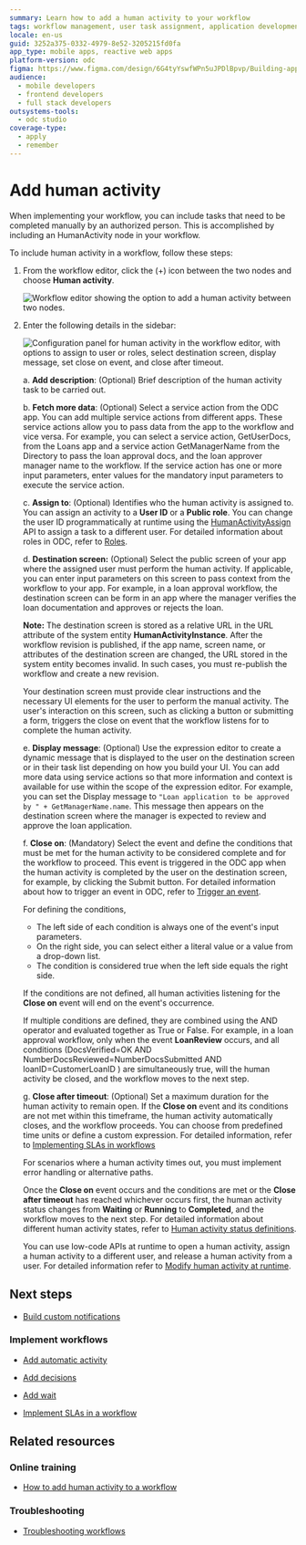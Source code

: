 ```yaml
---
summary: Learn how to add a human activity to your workflow
tags: workflow management, user task assignment, application development, event handling, odc
locale: en-us
guid: 3252a375-0332-4979-8e52-3205215fd0fa
app_type: mobile apps, reactive web apps
platform-version: odc
figma: https://www.figma.com/design/6G4tyYswfWPn5uJPDlBpvp/Building-apps?node-id=5911-44
audience:
  - mobile developers
  - frontend developers
  - full stack developers
outsystems-tools:
  - odc studio
coverage-type:
  - apply
  - remember
---
```


# Add human activity

When implementing your workflow, you can include tasks that need to be completed manually by an authorized person. This is accomplished by including an HumanActivity node in your workflow.

To include human activity in a workflow, follow these steps:

1. From the workflow editor, click the (+) icon between the two nodes and choose **Human activity**.

    ![Workflow editor showing the option to add a human activity between two nodes.](images/select-human-activity-we.png "Selecting Human Activity in Workflow Editor")

1. Enter the following details in the sidebar:

    ![Configuration panel for human activity in the workflow editor, with options to assign to user or roles, select destination screen, display message, set close on event, and close after timeout.](images/human-activity-panel-we.png "Human Activity Configuration Panel")

    a. **Add description**: (Optional) Brief description of the human activity task to be carried out.

    b. **Fetch more data**: (Optional) Select a service action from the ODC app. You can add multiple service actions from different apps. These service actions allow you to pass data from the app to the workflow and vice versa. For example, you can select a service action, GetUserDocs, from the Loans app and a service action GetManagerName from the Directory to pass the loan approval docs, and the loan approver manager name to the workflow. If the service action has one or more input parameters, enter values for the mandatory input parameters to execute the service action.

    c. **Assign to**: (Optional) Identifies who the human activity is assigned to. You can assign an activity to a **User ID** or a **Public role**. You can change the user ID programmatically at runtime using the [HumanActivityAssign](../../reference/system-actions/workflows.md#humanactivityassign) API to assign a task to a different user. For detailed information about roles in ODC, refer to [Roles](../../../eap/user-management/roles.md).
    
    d. **Destination screen:** (Optional) Select the public screen of your app where the assigned user must perform the human activity. If applicable, you can enter input parameters on this screen to pass context from the workflow to your app. For example, in a loan approval workflow, the destination screen can be form in an app where the manager verifies the loan documentation and approves or rejects the loan.

    **Note:** The destination screen is stored as a relative URL in the URL attribute of the system entity **HumanActivityInstance**. After the workflow revision is published, if the app name, screen name, or attributes of the destination screen are changed, the URL stored in the system entity becomes invalid. In such cases, you must re-publish the workflow and create a new revision.

    <div class="info" markdown="1">

     Your destination screen must provide clear instructions and the necessary UI elements for the user to perform the manual activity. The user's interaction on this screen, such as clicking a button or submitting a form, triggers the close on event that the workflow listens for to complete the human activity.

    </div>
   
    e. **Display message**: (Optional) Use the expression editor to create a dynamic message that is displayed to the user on the destination screen or in their task list depending on how you build your UI. You can add more data using service actions so that more information and context is available for use within the scope of the expression editor. For example, you can set the Display message to `"Loan application to be approved by " + GetManagerName.name`. This message then appears on the destination screen where the manager is expected to review and approve the loan application.

    f. **Close on**: (Mandatory) Select the event and define the conditions that must be met for the human activity to be considered complete and for the workflow to proceed. This event is triggered in the ODC app when the human activity is completed by the user on the destination screen, for example, by clicking the Submit button. For detailed information about how to trigger an event in ODC, refer to [Trigger an event](../../building-apps/events/implement-events.md#trigger-an-event).

    For defining the conditions,
    
    * The left side of each condition is always one of the event's input parameters.
    * On the right side, you can select either a literal value or a value from a drop-down list.
    * The condition is considered true when the left side equals the right side.

     If the conditions are not defined, all human activities listening for the **Close on** event will end on the event's occurrence.

    If multiple conditions are defined, they are combined using the AND operator and evaluated together as True or False. For example, in a loan approval workflow, only when the event **LoanReview** occurs, and all conditions (DocsVerified=OK AND NumberDocsReviewed=NumberDocsSubmitted AND loanID=CustomerLoanID ) are simultaneously true, will the human activity be closed, and the workflow moves to the next step.

    g. **Close after timeout**: (Optional) Set a maximum duration for the human activity to remain open. If the **Close on** event and its conditions are not met within this timeframe, the human activity automatically closes, and the workflow proceeds. You can choose from predefined time units or define a custom expression. For detailed information, refer to [Implementing SLAs in workflows](sla-workflow.md)
    
    For scenarios where a human activity times out, you must implement error handling or alternative paths.

    Once the **Close on** event occurs and the conditions are met or the **Close after timeout** has reached whichever occurs first, the human activity status changes from **Waiting** or **Running** to **Completed**, and the workflow moves to the next step. For detailed information about different human activity states, refer to [Human activity status definitions](human-activity-states.md).

    You can use low-code APIs at runtime to open a human activity, assign a human activity to a different user, and release a human activity from a user. For detailed information refer to [Modify human activity at runtime](human-activity-states.md#modify-human-activity-at-runtime).

## Next steps

* [Build custom notifications](filter-workflows.md) 

### Implement workflows

* [Add automatic activity](add-automatic-activity.md)

* [Add decisions](add-decisions.md)

* [Add wait](add-wait.md)

* [Implement SLAs in a workflow](sla-workflow.md)

## Related resources

### Online training

* [How to add human activity to a workflow](https://learn.outsystems.com/training/journeys/building-workflows-in-odc-2690/how-to-add-human-activities-to-a-workflow/odc/7998)

### Troubleshooting

* [Troubleshooting workflows](troubleshooting-workflows.md)
